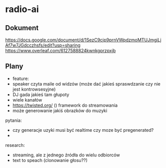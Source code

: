 # radio-ai

## Dokument
https://docs.google.com/document/d/1SezC9cjp9prnVWpdzmoMTUJmgiLjAf7w7JGdcczhsfs/edit?usp=sharing
https://www.overleaf.com/6127588824kwnkgprzpxjb

## Plany
- feature:
- speaker czyta maile od widzów (może dać jakieś spraswdzanie czy nie jest kontrowsesyjne)
- DJ gada jakieś tam głupoty
- wiele kanałów
- <https://twisted.org/> () framework do streamowania
- może generowanie jakiś obrazków do muzyki

pytania:

- czy generacje uzyki musi być realtime czy moze być pregenerated?
-  

research:

- streaming, ale z jednego źródła do wielu odbiorców
- text to speach (clonowanie głosu??)


